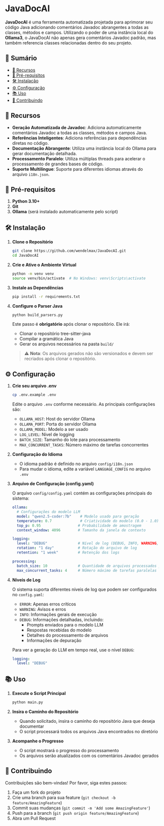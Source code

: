 # **JavaDocAI**

**JavaDocAI** é uma ferramenta automatizada projetada para aprimorar seu código Java adicionando comentários Javadoc abrangentes a todas as classes, métodos e campos. Utilizando o poder de uma instância local do **Ollama3**, o JavaDocAI não apenas gera comentários Javadoc padrão, mas também referencia classes relacionadas dentro do seu projeto.

## 📄 Sumário

- [🌟 Recursos](#-recursos)
- [🚀 Pré-requisitos](#-pré-requisitos)
- [🛠 Instalação](#-instalação)
- [⚙️ Configuração](#-configuração)
- [📚 Uso](#-uso)
- [🤝 Contribuindo](#-contribuindo)

## 🌟 Recursos

- **Geração Automatizada de Javadoc**: Adiciona automaticamente comentários Javadoc a todas as classes, métodos e campos Java.
- **Referências Inteligentes**: Adiciona referências para dependências diretas no código.
- **Documentação Abrangente**: Utiliza uma instância local do Ollama para gerar documentação detalhada.
- **Processamento Paralelo**: Utiliza múltiplas threads para acelerar o processamento de grandes bases de código.
- **Suporte Multilíngue**: Suporte para diferentes idiomas através do arquivo `i18n.json`.

## 🚀 Pré-requisitos

1. **Python 3.10+**
2. **Git**
3. **Ollama** (será instalado automaticamente pelo script)

## 🛠 Instalação

1. **Clone o Repositório**
   ```bash
   git clone https://github.com/wendelmax/JavaDocAI.git
   cd JavaDocAI
   ```

2. **Crie e Ative o Ambiente Virtual**
   ```bash
   python -m venv venv
   source venv/bin/activate  # No Windows: venv\Scripts\activate
   ```

3. **Instale as Dependências**
   ```bash
   pip install -r requirements.txt
   ```

4. **Configure o Parser Java**
   ```bash
   python build_parsers.py
   ```
   Este passo é **obrigatório** após clonar o repositório. Ele irá:
   - Clonar o repositório tree-sitter-java
   - Compilar a gramática Java
   - Gerar os arquivos necessários na pasta `build/`

   > ⚠️ **Nota**: Os arquivos gerados não são versionados e devem ser recriados após clonar o repositório.

## ⚙️ Configuração

1. **Crie seu arquivo .env**
   ```bash
   cp .env.example .env
   ```
   
   Edite o arquivo `.env` conforme necessário. As principais configurações são:
   - `OLLAMA_HOST`: Host do servidor Ollama
   - `OLLAMA_PORT`: Porta do servidor Ollama
   - `OLLAMA_MODEL`: Modelo a ser usado
   - `LOG_LEVEL`: Nível de logging
   - `BATCH_SIZE`: Tamanho do lote para processamento
   - `MAX_CONCURRENT_TASKS`: Número máximo de tarefas concorrentes

2. **Configuração do Idioma**
   - O idioma padrão é definido no arquivo `config/i18n.json`
   - Para mudar o idioma, edite a variável `LANGUAGE_CONFIG` no arquivo `.env`

3. **Arquivo de Configuração (config.yaml)**
   
   O arquivo `config/config.yaml` contém as configurações principais do sistema:

   ```yaml
   ollama:
     # Configurações do modelo LLM
     model: "qwen2.5-coder:7b"    # Modelo usado para geração
     temperature: 0.7             # Criatividade do modelo (0.0 - 1.0)
     top_p: 0.95                 # Probabilidade de amostragem
     context_window: 4096        # Tamanho da janela de contexto

   logging:
     level: "DEBUG"              # Nível de log (DEBUG, INFO, WARNING, ERROR)
     rotation: "1 day"           # Rotação do arquivo de log
     retention: "1 week"         # Retenção dos logs

   processing:
     batch_size: 10              # Quantidade de arquivos processados por vez
     max_concurrent_tasks: 4     # Número máximo de tarefas paralelas
   ```

4. **Níveis de Log**

   O sistema suporta diferentes níveis de log que podem ser configurados no `config.yaml`:

   - `ERROR`: Apenas erros críticos
   - `WARNING`: Avisos e erros
   - `INFO`: Informações gerais de execução
   - `DEBUG`: Informações detalhadas, incluindo:
     - Prompts enviados para o modelo LLM
     - Respostas recebidas do modelo
     - Detalhes do processamento de arquivos
     - Informações de depuração

   Para ver a geração do LLM em tempo real, use o nível `DEBUG`:
   ```yaml
   logging:
     level: "DEBUG"
   ```

## 📚 Uso

1. **Execute o Script Principal**
   ```bash
   python main.py
   ```

2. **Insira o Caminho do Repositório**
   - Quando solicitado, insira o caminho do repositório Java que deseja documentar
   - O script processará todos os arquivos Java encontrados no diretório

3. **Acompanhe o Progresso**
   - O script mostrará o progresso do processamento
   - Os arquivos serão atualizados com os comentários Javadoc gerados

## 🤝 Contribuindo

Contribuições são bem-vindas! Por favor, siga estes passos:

1. Faça um fork do projeto
2. Crie uma branch para sua feature (`git checkout -b feature/AmazingFeature`)
3. Commit suas mudanças (`git commit -m 'Add some AmazingFeature'`)
4. Push para a branch (`git push origin feature/AmazingFeature`)
5. Abra um Pull Request